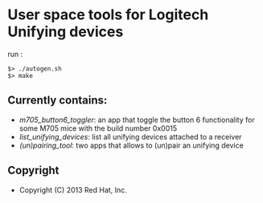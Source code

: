 User space tools for Logitech Unifying devices
==============================================

run :

    $> ./autogen.sh
    $> make

Currently contains:
-------------------

* *m705_button6_toggler*: an app that toggle the button 6 functionality for some
M705 mice with the build number 0x0015
* *list_unifying_devices*: list all unifying devices attached to a receiver
* *(un)pairing_tool*: two apps that allows to (un)pair an unifying device

Copyright
---------

 * Copyright (C) 2013 Red Hat, Inc.
